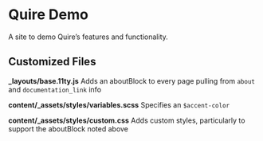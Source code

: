 # Quire Demo

A site to demo Quire’s features and functionality.

## Customized Files

**_layouts/base.11ty.js**
Adds an aboutBlock to every page pulling from `about` and `documentation_link` info

**content/_assets/styles/variables.scss**
Specifies an `$accent-color`

**content/_assets/styles/custom.css**
Adds custom styles, particularly to support the aboutBlock noted above

